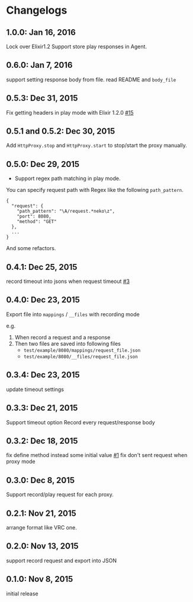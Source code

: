 # Changelogs

## 1.0.0: Jan 16, 2016
Lock over Elixir1.2
Support store play responses in Agent.

## 0.6.0: Jan 7, 2016
support setting response body from file.
read README and `body_file`

## 0.5.3: Dec 31, 2015
Fix getting headers in play mode with Elixir 1.2.0 [#15](https://github.com/KazuCocoa/http_proxy/issues/15)

## 0.5.1 and 0.5.2: Dec 30, 2015
Add `HttpProxy.stop` and `HttpProxy.start` to stop/start the proxy manually.

## 0.5.0: Dec 29, 2015
- Support regex path matching in play mode.

You can specify request path with Regex like the following `path_pattern`.

```
{
  "request": {
    "path_pattern": "\A/request.*neko\z",
    "port": 8080,
    "method": "GET"
  },
  ...
}
```

And some refactors.

## 0.4.1: Dec 25, 2015
record timeout into jsons when request timeout [#3](https://github.com/KazuCocoa/http_proxy/issues/3)

## 0.4.0: Dec 23, 2015
Export file into `mappings` / `__files` with recording mode

e.g.

1. When record a request and a response
2. Then two files are saved into following files
    - `test/example/8080/mappings/request_file.json`
    - `test/example/8080/__files/request_file.json`

## 0.3.4: Dec 23, 2015
update timeout settings

## 0.3.3: Dec 21, 2015
Support timeout option
Record every request/response body

## 0.3.2: Dec 18, 2015
fix define method instead some initial value [#1](https://github.com/KazuCocoa/http_proxy/issues/1)
fix don't sent request when proxy mode

## 0.3.0: Dec 8, 2015
Support record/play request for each proxy.

## 0.2.1: Nov 21, 2015
arrange format like VRC one.

## 0.2.0: Nov 13, 2015
support record request and export into JSON

## 0.1.0: Nov 8, 2015
initial release
